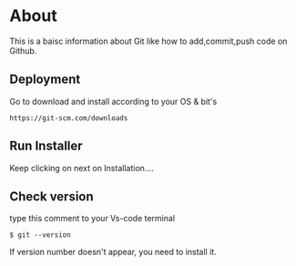 
# About

This is a baisc information about Git like how to add,commit,push code on Github.



Deployment
-----
Go to download and install according to your OS 
& bit's



    https://git-scm.com/downloads

## Run Installer

Keep clicking on next on Installation....

    
## Check version
type this comment to your Vs-code terminal

    $ git --version
If version number doesn't appear, you need to install it.
